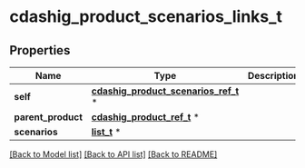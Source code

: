 # cdashig_product_scenarios_links_t

## Properties
Name | Type | Description | Notes
------------ | ------------- | ------------- | -------------
**self** | [**cdashig_product_scenarios_ref_t**](cdashig_product_scenarios_ref.md) \* |  | [optional] 
**parent_product** | [**cdashig_product_ref_t**](cdashig_product_ref.md) \* |  | [optional] 
**scenarios** | [**list_t**](cdashig_scenario_ref_element.md) \* |  | [optional] 

[[Back to Model list]](../README.md#documentation-for-models) [[Back to API list]](../README.md#documentation-for-api-endpoints) [[Back to README]](../README.md)


